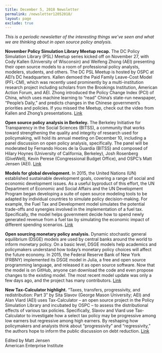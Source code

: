 ```yaml
---
title: December 5, 2018 Newsletter
permalink: /newsletter12052018/
layout: page
exclude: true
---
```

*This is a periodic newsletter of the interesting things we’ve seen and what we are thinking about in open source policy analysis.*

**November Policy Simulation Library Meetup recap.** The DC Policy Simulation Library (PSL) Meetup series kicked off on November 27, with Cody Kallen (University of Wisconsin) and Weifeng Zhong (AEI) presenting their open source models to a room of professional policy analysts, modelers, students, and others. The DC PSL Meetup is hosted by OSPC at AEI’s DC headquarters. Kallen demoed the Paid Family Leave-Cost Model (PFL-CM), which was recently used prominently by a multi-institution research project including scholars from the Brookings Institution, American Action Forum, and AEI. Zhong introduced the Policy Change Index (PCI) of China, which uses machine learning to “read” China’s state-run newspaper, “People’s Daily,” and predicts changes in the Chinese government’s priorities and policies. If you missed the Meetup, check out the video from Kallen and Zhong’s presentations. [Link](https://www.youtube.com/watch?v=Gh9AZmOivQs)

**Open source policy analysis in Berkeley.** The Berkeley Initiative for Transparency in the Social Sciences (BITSS), a community that works toward strengthening the quality and integrity of research used for policymaking, will hold its annual meeting on December 10, including a panel discussion on open policy analysis, specifically. The panel will be moderated by Fernando Hoces de la Guardia (BITSS) and composed of Hilary Hoynes (University of California, Berkeley), Josh Rosenberg (GiveWell), Kevin Perese (Congressional Budget Office), and OSPC’s Matt Jensen (AEI). [Link](https://www.bitss.org/events/2018am)

**Models for global development.** In 2015, the United Nations (UN) established sustainable development goals, covering a range of social and economic development issues. As a useful byproduct of this effort, the UN Department of Economic and Social Affairs and the UN Development Program began developing a suite of open source modeling tools to be adapted by individual countries to simulate policy decision-making. For example, the Fuel Tax and Development model simulates the potential trade-offs and synergies involved in the implementation of a fuel tax. Specifically, the model helps government decide how to spend newly generated revenue from a fuel tax by simulating the economic impact of different spending scenarios. [Link](https://un-modelling.github.io)

**Open sourcing monetary policy analysis.** Dynamic stochastic general equilibrium (DSGE) models are used by central banks 
around the world to inform monetary policy. On a basic level, DSGE models help academics and policymakers understand how today’s monetary policy choices will affect the future economy. In 2015, the Federal Reserve Bank of New York (FRBNY) implemented its DSGE model in Julia, a free and open source programming language, and released it as open source software. Now that the model is on GitHub, anyone can download the code and even propose changes to the existing model. The most recent model update was only a few days ago, and the project has many contributors. [Link](https://github.com/FRBNY-DSGE/DSGE.jl#readme)

**New Tax-Calculator highlight.** “Taxes, transfers, progressivity, and redistribution: Part 3” by Sita Slavov (George Mason University; AEI) and Alan Viard (AEI) uses Tax-Calculator – an open source project in the Policy Simulation Library and incubated by OSPC – to assess the distributional effects of various tax policies. Specifically, Slavov and Viard use Tax-Calculator to investigate how a select tax policy may be progressive among low earners but regressive among high earners. By reshaping how policymakers and analysts think about “progressivity” and “regressivity,” the authors hope to inform the public discussion on debt reduction. [Link](http://www.aei.org/publication/taxes-transfers-progressivity-and-redistribution-part-3/?mkt_tok=eyJpIjoiTlRGbFl6STBZemhsTnpCaCIsInQiOiJCRytUTzg1dDAwbXFnZ0VNQXp6SnJoS0VXTk1MT0lmVXNKUlVmWTU5bmR6cEEyZ01QdnJCNUlFZFpVR1hyWHJLcENWWTdEOUlTUXkwa1NmaEppcUlcL3NUQXdVUjBneDQyNlVrRjlPbzZWNEFQTVpUOHBXXC9Ed2VOYnFyUCt1c1lmIn0%3D)

Edited by Matt Jensen
<br>
American Enterprise Institute